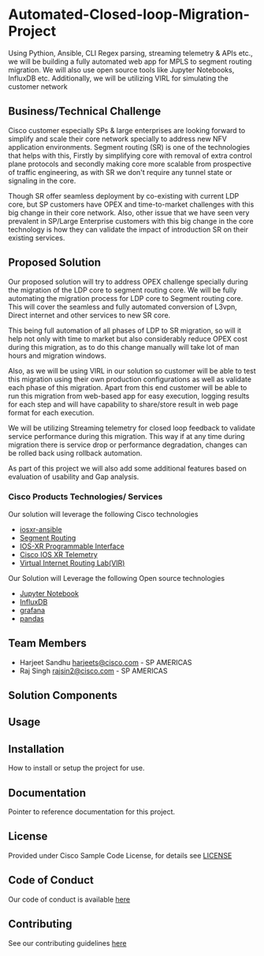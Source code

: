 # Automated-Closed-loop-Migration-Project

Using Pythion, Ansible, CLI Regex parsing, streaming telemetry & APIs etc., we will be building a fully automated web app for MPLS to segment routing migration. We will also use open source tools like Jupyter Notebooks, InfluxDB etc. Additionally, we will be utilizing VIRL for simulating the customer network

## Business/Technical Challenge

Cisco customer especially SPs & large enterprises are looking forward to simplify and scale their core network specially to address new NFV application environments. Segment routing (SR) is one of the technologies that helps with this, Firstly by simplifying core with removal of extra control plane protocols and secondly making core more scalable from prospective of traffic engineering, as with SR we don't require any tunnel state or signaling in the core.
 
Though SR offer seamless deployment by co-existing with current LDP core, but SP customers have OPEX and time-to-market challenges with this big change in their core network. Also, other issue that we have seen very prevalent in SP/Large Enterprise customers with this big change in the core technology is how they can validate the impact of introduction SR on their existing services.


## Proposed Solution


Our proposed solution will try to address OPEX challenge specially during the migration of the LDP core to segment routing core. We will be fully automating the migration process for LDP core to Segment routing core. This will cover the seamless and fully automated conversion of L3vpn, Direct internet and other services to new SR core.
 
This being full automation of all phases of LDP to SR migration, so will it help not only with time to market but also considerably reduce OPEX cost during this migration, as to do this change manually will take lot of man hours and migration windows.

Also, as we will be using VIRL in our solution so customer will be able to test this migration using their own production configurations as well as validate each phase of this migration. Apart from this end customer will be able to run this migration from web-based app for easy execution, logging results for each step and will have capability to share/store result in web page format for each execution.  

 
We will be utilizing Streaming telemetry for closed loop feedback to validate service performance during this migration. This way if at any time during migration there is service drop or performance degradation, changes can be rolled back using rollback automation.

 
As part of this project we will also add some additional features based on evaluation of usability and Gap analysis.


### Cisco Products Technologies/ Services


Our solution will leverage the following Cisco technologies

* [iosxr-ansible](https://developer.cisco.com/codeexchange/github/repo/ios-xr/iosxr-ansible/)
* [Segment Routing](http://www.segment-routing.net/)
* [IOS-XR Programmable Interface](https://developer.cisco.com/site/ios-xr/)
* [Cisco IOS XR Telemetry](https://xrdocs.io/telemetry/)
* [Virtual Internet Routing Lab(VIR)](virl.cisco.com)

Our Solution will Leverage the following Open source technologies

* [Jupyter Notebook](http://jupyter.org/)
* [InfluxDB](https://github.com/influxdata/influxdb)
* [grafana](https://grafana.com/)
* [pandas](https://pandas.pydata.org/)



## Team Members


* Harjeet Sandhu <harjeets@cisco.com> - SP AMERICAS
* Raj Singh <rajsin2@cisco.com> - SP AMERICAS



## Solution Components


<!-- This does not need to be completed during the initial submission phase  

Provide a brief overview of the components involved with this project. e.g Python /  -->


## Usage

<!-- This does not need to be completed during the initial submission phase  

Provide a brief overview of how to use the solution  -->



## Installation

How to install or setup the project for use.


## Documentation

Pointer to reference documentation for this project.


## License

Provided under Cisco Sample Code License, for details see [LICENSE](./LICENSE.md)

## Code of Conduct

Our code of conduct is available [here](./CODE_OF_CONDUCT.md)

## Contributing

See our contributing guidelines [here](./CONTRIBUTING.md)
